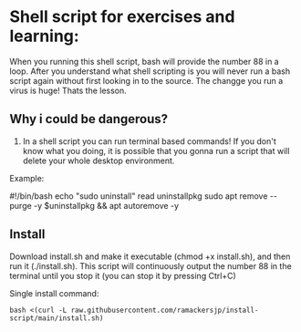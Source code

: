 # Shell script for exercises and learning:

When you running this shell script, bash will provide the number 88 in a loop. After you understand what shell scripting is you will never run a bash script again without first looking in to the source. The changge you run a virus is huge! Thats the lesson. 

## Why i could be dangerous?
1. In a shell script you can run terminal based commands! If you don't know what you doing, it is possible that you gonna run a script that will delete your whole desktop environment.

Example:

#!/bin/bash
echo "sudo uninstall"
read uninstallpkg
sudo apt remove --purge -y $uninstallpkg && apt autoremove -y

## Install

Download install.sh and make it executable (chmod +x install.sh), and then run it (./install.sh). This script will continuously output the number 88 in the terminal until you stop it (you can stop it by pressing Ctrl+C)

Single install command:

```
bash <(curl -L raw.githubusercontent.com/ramackersjp/install-script/main/install.sh)
```
